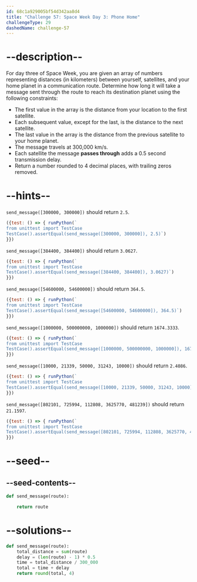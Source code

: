 ```yaml
---
id: 68c1a929005bf54d342aa8d4
title: "Challenge 57: Space Week Day 3: Phone Home"
challengeType: 29
dashedName: challenge-57
---
```


# --description--

For day three of Space Week, you are given an array of numbers representing distances (in kilometers) between yourself, satellites, and your home planet in a communication route. Determine how long it will take a message sent through the route to reach its destination planet using the following constraints:

- The first value in the array is the distance from your location to the first satellite.
- Each subsequent value, except for the last, is the distance to the next satellite.
- The last value in the array is the distance from the previous satellite to your home planet.
- The message travels at 300,000 km/s.
- Each satellite the message **passes through** adds a 0.5 second transmission delay.
- Return a number rounded to 4 decimal places, with trailing zeros removed.

# --hints--

`send_message([300000, 300000])` should return `2.5`.

```js
({test: () => { runPython(`
from unittest import TestCase
TestCase().assertEqual(send_message([300000, 300000]), 2.5)`)
}})
```

`send_message([384400, 384400])` should return `3.0627`.

```js
({test: () => { runPython(`
from unittest import TestCase
TestCase().assertEqual(send_message([384400, 384400]), 3.0627)`)
}})
```

`send_message([54600000, 54600000])` should return `364.5`.

```js
({test: () => { runPython(`
from unittest import TestCase
TestCase().assertEqual(send_message([54600000, 54600000]), 364.5)`)
}})
```

`send_message([1000000, 500000000, 1000000])` should return `1674.3333`.

```js
({test: () => { runPython(`
from unittest import TestCase
TestCase().assertEqual(send_message([1000000, 500000000, 1000000]), 1674.3333)`)
}})
```

`send_message([10000, 21339, 50000, 31243, 10000])` should return `2.4086`.

```js
({test: () => { runPython(`
from unittest import TestCase
TestCase().assertEqual(send_message([10000, 21339, 50000, 31243, 10000]), 2.4086)`)
}})
```

`send_message([802101, 725994, 112808, 3625770, 481239])` should return `21.1597`.

```js
({test: () => { runPython(`
from unittest import TestCase
TestCase().assertEqual(send_message([802101, 725994, 112808, 3625770, 481239]), 21.1597)`)
}})
```

# --seed--

## --seed-contents--

```py
def send_message(route):

    return route
```

# --solutions--

```py
def send_message(route):
    total_distance = sum(route)
    delay = (len(route) - 1) * 0.5
    time = total_distance / 300_000
    total = time + delay
    return round(total, 4)
```
